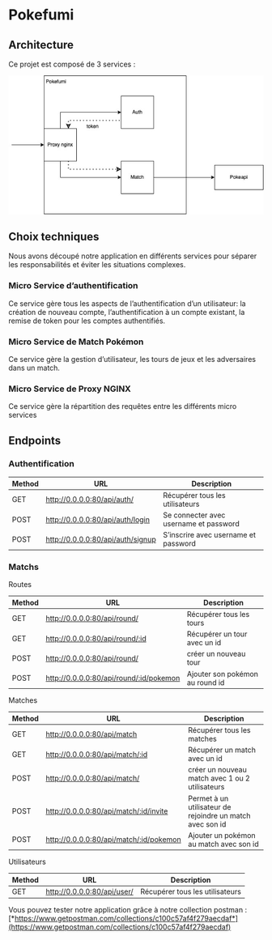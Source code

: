 # Pokefumi

## Architecture

Ce projet est composé de 3 services :

![](infra-pokefumi.jpeg)

Choix techniques
----------------

Nous avons découpé notre application en différents services pour séparer
les responsabilités et éviter les situations complexes.

### Micro Service d’authentification

Ce service gère tous les aspects de l’authentification d’un utilisateur:
la création de nouveau compte, l’authentification à un compte existant,
la remise de token pour les comptes authentifiés.

### Micro Service de Match Pokémon

Ce service gère la gestion d’utilisateur, les tours de jeux et les
adversaires dans un match.

### Micro Service de Proxy NGINX

Ce service gère la répartition des requêtes entre les différents micro
services

Endpoints
---------

### Authentification

  Method  | URL                               | Description
  --------|-----------------------------------|----------------------------------------
  GET     |<http://0.0.0.0:80/api/auth/>        |Récupérer tous les utilisateurs
  POST    |<http://0.0.0.0:80/api/auth/login>   |Se connecter avec username et password
  POST    |<http://0.0.0.0:80/api/auth/signup>  |S’inscrire avec username et password

### Matchs

Routes

  Method  |URL                                      |Description
  --------|-----------------------------------------|---------------------------------
  GET     |<http://0.0.0.0:80/api/round/>             |Récupérer tous les tours
  GET     |<http://0.0.0.0:80/api/round/:id>          |Récupérer un tour avec un id
  POST    |<http://0.0.0.0:80/api/round/>             |créer un nouveau tour
  POST    |<http://0.0.0.0:80/api/round/:id/pokemon>  |Ajouter son pokémon au round id

Matches

  Method  |URL                                      |Description
  --------|-----------------------------------------|-----------------------------------------------------------
  GET     |<http://0.0.0.0:80/api/match>              | Récupérer tous les matches
  GET     |<http://0.0.0.0:80/api/match/:id>          | Récupérer un match avec un id
  POST    |<http://0.0.0.0:80/api/match/>             | créer un nouveau match avec 1 ou 2 utilisateurs
  POST    |<http://0.0.0.0:80/api/match/:id/invite>   | Permet à un utilisateur de rejoindre un match avec son id
  POST    |<http://0.0.0.0:80/api/match/:id/pokemon>  | Ajouter un pokémon au match avec son id

Utilisateurs

  Method  |URL                          |Description
  --------|-----------------------------|---------------------------------
  GET     |<http://0.0.0.0:80/api/user/>  |Récupérer tous les utilisateurs

Vous pouvez tester notre application grâce à notre collection postman :
[*https://www.getpostman.com/collections/c100c57af4f279aecdaf*](https://www.getpostman.com/collections/c100c57af4f279aecdaf)
